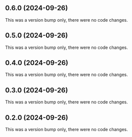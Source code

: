 ## 0.6.0 (2024-09-26)

This was a version bump only, there were no code changes.

## 0.5.0 (2024-09-26)

This was a version bump only, there were no code changes.

## 0.4.0 (2024-09-26)

This was a version bump only, there were no code changes.

## 0.3.0 (2024-09-26)

This was a version bump only, there were no code changes.

## 0.2.0 (2024-09-26)

This was a version bump only, there were no code changes.